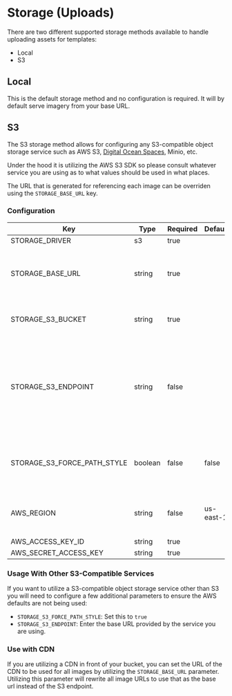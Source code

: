 # Storage (Uploads)
There are two different supported storage methods available to handle uploading assets for templates: 
- Local
- S3

## Local
This is the default storage method and no configuration is required. It will by default serve imagery from your base URL.

## S3
The S3 storage method allows for configuring any S3-compatible object storage service such as AWS S3, [Digital Ocean Spaces](https://docs.digitalocean.com/products/spaces/how-to/use-aws-sdks/#:~:text=To%20use%20Spaces%20with%20tools,where%20your%20bucket%20is%20located.), Minio, etc.

Under the hood it is utilizing the AWS S3 SDK so please consult whatever service you are using as to what values should be used in what places.

The URL that is generated for referencing each image can be overriden using the `STORAGE_BASE_URL` key.

### Configuration
| Key | Type | Required | Default | Details
|--|--|--|--|--|
| STORAGE_DRIVER | s3 | true |
| STORAGE_BASE_URL | string | true || Override the base path used for image URLs
| STORAGE_S3_BUCKET | string | true || The name of your bucket
| STORAGE_S3_ENDPOINT | string | false || If using a service other than AWS S3, the endpoint for the object storage
| STORAGE_S3_FORCE_PATH_STYLE | boolean | false | false | Enable if using a service other than AWS S3
| AWS_REGION | string | false | us-east-1 | The region your bucket is in
| AWS_ACCESS_KEY_ID | string | true |
| AWS_SECRET_ACCESS_KEY | string | true |

### Usage With Other S3-Compatible Services
If you want to utilize a S3-compatible object storage service other than S3 you will need to configure a few additional parameters to ensure the AWS defaults are not being used:
- `STORAGE_S3_FORCE_PATH_STYLE`: Set this to `true`
- `STORAGE_S3_ENDPOINT`: Enter the base URL provided by the service you are using.

### Use with CDN
If you are utilizing a CDN in front of your bucket, you can set the URL of the CDN to be used for all images by utilizing the `STORAGE_BASE_URL` parameter. Utilizing this parameter will rewrite all image URLs to use that as the base url instead of the S3 endpoint.